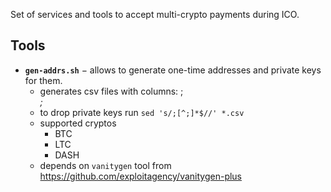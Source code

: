 
Set of services and tools to accept multi-crypto payments during ICO.


Tools
-----

  - **`gen-addrs.sh`** − allows to generate one-time addresses and private
    keys for them.
    - generates csv files with columns: <currency code>; <address>; <private key>
    - to drop private keys run `sed 's/;[^;]*$//' *.csv`
    - supported cryptos
      - BTC
      - LTC
      - DASH
    - depends on `vanitygen` tool from https://github.com/exploitagency/vanitygen-plus
